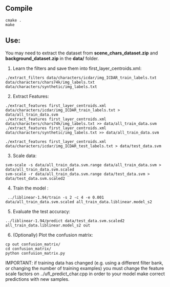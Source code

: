 
## Compile

```
cmake .
make
```

## Use:

You may need to extract the dataset from **scene_chars_dataset.zip** and **background_dataset.zip** in the **data/** folder.

1. Learn the filters and save them into first_layer_centroids.xml:
```
./extract_filters data/characters/icdar/img_ICDAR_train_labels.txt data/characters/chars74k/img_labels.txt data/characters/synthetic/img_labels.txt
```

2. Extract Features:
```
./extract_features first_layer_centroids.xml data/characters/icdar/img_ICDAR_train_labels.txt > data/all_train_data.svm
./extract_features first_layer_centroids.xml data/characters/chars74k/img_labels.txt >> data/all_train_data.svm
./extract_features first_layer_centroids.xml data/characters/synthetic/img_labels.txt >> data/all_train_data.svm

./extract_features first_layer_centroids.xml data/characters/icdar/img_ICDAR_test_labels.txt > data/test_data.svm
```

3. Scale data:
```
svm-scale -s data/all_train_data.svm.range data/all_train_data.svm > data/all_train_data.svm.scaled
svm-scale -r data/all_train_data.svm.range data/test_data.svm > data/test_data.svm.scaled2
```

4. Train the model :

```
 ../liblinear-1.94/train -s 2 -c 4 -e 0.001 data/all_train_data.svm.scaled all_train_data.liblinear.model_s2
```

5. Evaluate the test accuracy:
```
../liblinear-1.94/predict data/test_data.svm.scaled2 all_train_data.liblinear.model_s2 out
```

6. (Optionally) Plot the confusion matrix:
```
cp out confusion_matrix/
cd confusion_matrix/
python confusion_matrix.py 
```

IMPORTANT: if training data has changed (e.g. using a different filter bank, or changing the number of training examples) you must change the feature scale factors on ../ufl_predict_char.cpp in order to your model make correct predictions with new samples.
